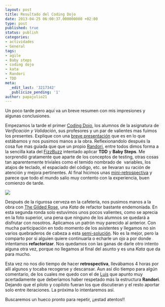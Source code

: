 ```yaml
---
layout: post
title: Resultado del Coding Dojo
date: 2013-04-25 06:00:37.000000000 +02:00
type: post
published: true
status: publish
categories:
- actividades
- General
tags:
- agile
- Baby steps
- coding dojo
- kata
- Randori
- TDD
meta:
  _edit_last: '3217342'
  _publicize_pending: '1'
author: papajulio21
---
```

Un poco tarde pero aquí va un breve resumen con mis impresiones y
algunas conclusiones.

Empezamos la tarde el primer [Coding
Dojo](http://agile-aragon.org/2013/04/01/primer-coding-dojo/), los
alumnos de la asignatura de *Verificación y Validación*, sus profesores
y un par de valientes mas fuimos los presentes. Explique con una [breve
presentación](https://docs.google.com/presentation/d/1KWfkrc33pgsW0ctUb-cuyTCgadt0by6Mr47nOz7manI/edit#slide=id.p)
que es en lo que estábamos y nos pusimos manos a la obra.
Reflexionandolo después la cosa fue mas guiada que que un propio
[Randori](http://codingdojo.org/cgi-bin/wiki.pl?RandoriKata), entre
todos dimos forma a la sencilla kata del
[FizzBuzz](http://www.solveet.com/exercises/Kata-FizzBuzz/11) intentado
aplicar **TDD** y **Baby Steps**. Me sorprendió gratamente que aparte de
los conceptos de testing, otras cosas tan aparentemente triviales como
el temido nombrado de  variables, los atajos de teclado, el espaciado
del código, etc. se llevaran su ración de atención y mejora pertinentes.
Al final hicimos unas
[mini-retrospectiva](http://www.proyectosagiles.org/retrospectiva-sprint-retrospective)
y parece que todo el mundo salio muy contento con la experiencia, buen
comienzo de tarde.

![]({{site.baseurl}}/img/posts/1365789820834.jpg)

Después de la rigurosa cerveza en la cafetería, nos pusimos manos a la
obra con [The Gilded
Rose,](https://github.com/alexaitken/GildedRose_java) una *Kata* de
refactor bastante endemoniada. En esta segunda ronda solo estuvimos unos
pocos valientes, como se aprecia en la foto superior, una pena que
ninguno de los alumnos se quedará a disfrutar con nosotros. Aplicamos un
patrón muy parecido al anterior. Con mucha participación en todo momento
de los asistentes y llegamos no sin varios quebraderos de cabeza a esta
[semi-solución](https://github.com/papajulio/GildedRose_java/commit/7096092cd9b8440f1b14cc13609e01924111e4fd).
No es la mejor, pero la comparto por si alguien quiere continuarla o
echarle un ojo a por donde intentamos **refactorizar**. Nos quedamos con
las ganas de darle otro intento alguna otra vez, porque no llegamos al
final del asunto y es una *Kata* que da para mucho.

Esta vez no nos dio tiempo de hacer **retrospectiva**, llevábamos 4
horas por allí algunos y tocaba recogerse y descansar. Aun así dio
tiempo para algún comentario, de los cuales me quedo con el de
[Luis](https://twitter.com/luisperlaz) que apunto muy acertadamente que
deberíamos haber respetado más la estructura **Randori**. Dejando que el
piloto y copiloto fueran los que discutieran y el resto aportar solo
entre iteraciones. La próxima lo intentaremos así.

Buscaremos un hueco pronto para repetir, ¡¡estad atentos!!
